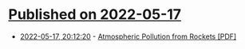 # [Published on 2022-05-17](index.md)

* [2022-05-17, 20:12:20](https://news.ycombinator.com/item?id=31415725) - [Atmospheric Pollution from Rockets [PDF]](https://aip.scitation.org/doi/pdf/10.1063/5.0090017)
